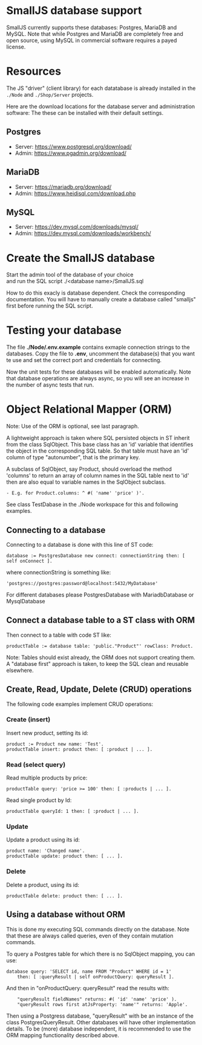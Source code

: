 # SmallJS database support

SmallJS currently supports these databases: Postgres, MariaDB and MySQL.
Note that while Postgres and MariaDB are completely free and open source,
using MySQL in commercial software requires a payed license.

# Resources

The JS "driver" (client library) for each datatabase is already installed
in the `./Node` and `./Shop/Server` projects.

Here are the download locations for the database server and administration software:
The these can be installed with their default settings.

## Postgres

- Server:	https://www.postgresql.org/download/
- Admin:	https://www.pgadmin.org/download/

## MariaDB

- Server:	https://mariadb.org/download/
- Admin:	https://www.heidisql.com/download.php

## MySQL

- Server:	https://dev.mysql.com/downloads/mysql/
- Admin:	https://dev.mysql.com/downloads/workbench/

# Create the SmallJS database

Start the admin tool of the database of your choice \
and run the SQL script ./\<database name\>/SmallJS.sql

How to do this exacly is database dependent. Check the corresponding documentation.
You will have to manually create a database called "smalljs" first before running the SQL script.

# Testing your database

The file **./Node/.env.example** contains exmaple connection strings to the databases.
Copy the file to **.env**, uncomment the database(s) that you want te use
and set the correct port and credentials for connecting.

Now the unit tests for these databases will be enabled automatically.
Note that database operations are always async,
so you will see an increase in the number of async tests that run.

# Object Relational Mapper (ORM)

Note: Use of the ORM is optional, see last paragraph.

A lightweight approach is taken where SQL persisted objects in ST inherit from the class SqlObject.
This base class has an 'id' variable that identifies the object in the corresponding SQL table.
So that table must have an 'id' column of type "autonumber", that is the primary key.

A subclass of SqlObject, say Product, should overload the method 'columns'
to return an array of column names in the SQL table next to 'id'
then are also equal to variable names in the SqlObject subclass.

	- E.g. for Product.columns: ^ #( 'name' 'price' )'.

See class TestDabase in the ./Node workspace for this and following examples.

## Connecting to a database

Connecting to a database is done with this line of ST code:

	database := PostgresDatabase new connect: connectionString then: [ self onConnect ].

where connectionString is something like:

	'postgres://postgres:password@localhost:5432/MyDatabase'

For different databases please PostgresDatabase with MariadbDatabase or MysqlDatabase

## Connect a database table to a ST class with ORM

Then connect to a table with code ST like:

	productTable := database table: 'public."Product"' rowClass: Product.

Note: Tables should exist already, the ORM does not support creating them.
	A "database first" approach is taken, to keep the SQL clean and reusable elsewhere.

## Create, Read, Update, Delete (CRUD) operations

The following code examples implement CRUD operations:

### Create (insert)

Insert new product, setting its id:

	product := Product new name: 'Test'.
	productTable insert: product then: [ :product | ... ].

### Read (select query)

Read multiple products by price:

	productTable query: 'price >= 100' then: [ :products | ... ].

Read single product by Id:

	productTable queryId: 1 then: [ :product | ... ].

### Update

Update a product using its id:

	product name: 'Changed name'.
	productTable update: product then: [ ... ].

### Delete

Delete a product, using its id:

	productTable delete: product then: [ ... ].

## Using a database without ORM

This is done my executing SQL commands directly on the database.
Note that these are always called queries, even of they contain mutation commands.

To query a Postgres table for which there is no SqlObject mapping, you can use:

	database query: 'SELECT id, name FROM "Product" WHERE id = 1'
		then: [ :queryResult | self onProductQuery: queryResult ].

And then in "onProductQuery: queryResult" read the results with:

		"queryResult fieldNames" returns: #( 'id' 'name' 'price' ).
		"queryResult rows first atJsProperty: 'name'" returns: 'Apple'.

Then using a Postgress database, "queryResult" with be an instance of the class PostgresQueryResult.
Other databases will have other implementation details.
To be (more) database independent, it is recommended to use the ORM mapping functionality described above.
